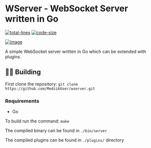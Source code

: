 # WServer - WebSocket Server written in Go

[total-lines]: https://img.shields.io/tokei/lines/github/MedzikUser/servers?style=for-the-badge&logo=github&color=fede00
[code-size]: https://img.shields.io/github/languages/code-size/MedzikUser/servers?style=for-the-badge&color=c8df52&logo=github
[image]: https://socialify.git.ci/MedzikUser/wserver/image?description=1&font=KoHo&language=1&name=1&owner=1&pattern=Overlapping%20Hexagons&theme=Light

[![total-lines]](https://github.com/MedzikUser/wserver)
[![code-size]](https://github.com/MedzikUser/wserver)

[![image]](https://github.com/MedzikUser/wserver)

A simple WebSocket server written in Go which can be extended with plugins.

## 👨‍💻 Building

First clone the repository: `git clone https://github.com/MedzikUser/wserver.git`

### Requirements
- Go

To build run the command: `make`

The compiled binary can be found in `./bin/server`

The compiled plugins can be found in `./plugins/` directory
